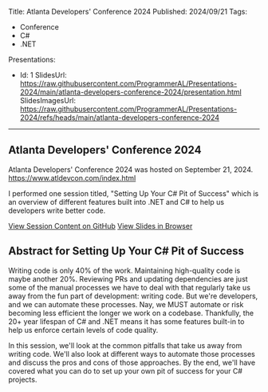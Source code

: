 Title: Atlanta Developers' Conference 2024
Published: 2024/09/21
Tags:

- Conference
- C#
- .NET

Presentations:
- Id: 1
  SlidesUrl: https://raw.githubusercontent.com/ProgrammerAL/Presentations-2024/main/atlanta-developers-conference-2024/presentation.html
  SlidesImagesUrl: https://raw.githubusercontent.com/ProgrammerAL/Presentations-2024/refs/heads/main/atlanta-developers-conference-2024

---

## Atlanta Developers' Conference 2024

Atlanta Developers' Conference 2024 was hosted on September 21, 2024. https://www.atldevcon.com/index.html

I performed one session titled, "Setting Up Your C# Pit of Success" which is an overview of different features built into .NET and C# to help us developers write better code.

<div class="post-multiple-links-div">
  <a class="post-session-content-link" target="_blank" href="https://github.com/ProgrammerAL/Presentations-2024/tree/main/atlanta-developers-conference-2024">View Session Content on GitHub</a>
  <a class="post-view-session-content-link" href="/posts/20240921-Presentation-AtlDevConf2024/slides/1">View Slides in Browser</a>
</div>

## Abstract for Setting Up Your C# Pit of Success

Writing code is only 40% of the work. Maintaining high-quality code is maybe another 20%. Reviewing PRs and updating dependencies are just some of the manual processes we have to deal with that regularly take us away from the fun part of development: writing code. But we're developers, and we can automate these processes. Nay, we MUST automate or risk becoming less efficient the longer we work on a codebase. Thankfully, the 20+ year lifespan of C# and .NET means it has some features built-in to help us enforce certain levels of code quality.

In this session, we'll look at the common pitfalls that take us away from writing code. We'll also look at different ways to automate those processes and discuss the pros and cons of those approaches. By the end, we'll have covered what you can do to set up your own pit of success for your C# projects.
